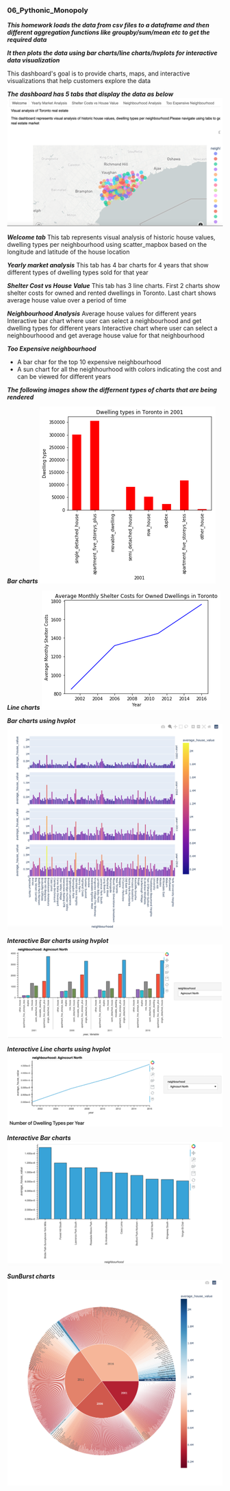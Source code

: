 ### 06_Pythonic_Monopoly

***This homework loads the data from csv files to a dataframe and then different
aggregation functions like groupby/sum/mean etc to get the required data***

***It then plots the data using bar charts/line charts/hvplots for interactive data visualization***


This dashboard's goal is to provide charts, maps, and interactive visualizations that help customers explore the data 

***The dashboard has 5 tabs that display the data as below***
![DashBoard.png](Images/DashBoard.png)

***Welcome tab*** 
This tab represents visual analysis of historic house values, dwelling types per neighbourhood using scatter_mapbox based on the longitude and latitude of the house location

***Yearly market analysis*** 
This tab has 4 bar charts for 4 years that show different types of dwelling types sold for that year

***Shelter Cost vs House Value*** 
This tab has 3 line charts. First 2 charts show shelter costs for owned and rented dwellings in Toronto. Last chart shows average house value over a period of time

***Neighbourhood Analysis***
Average house values for different years
Interactive bar chart where user can select a neighbourhood and get dwelling types for different years
Interactive chart where user can select a neighbourhoood and get average house value for that neighbourhood

***Too Expensive neighbourhood***

- A bar char for the top 10 expensive neighbourhood
- A sun chart for all the neighhourhood with colors indicating the cost and can be viewed for different years

***The following images show the differnent types of charts that are being rendered***

***Bar charts***
![DwellingtypesinTorontoin2001.png](Images/DwellingtypesinTorontoin2001.png)

***Line charts***
![AverageMonthlyShelterCostsforOwnedDwellingsinToronto.png](Images/AverageMonthlyShelterCostsforOwnedDwellingsinToronto.png)

***Bar charts using hvplot***
![AverageHouseValue.png](Images/AverageHouseValue.png)

***Interactive Bar charts using hvplot***
![DwellingTypesInteractiveNeighbourhood.png](Images/DwellingTypesInteractiveNeighbourhood.png)

***Interactive Line charts using hvplot***
![NumberOfDwellingTypes_year.png](Images/NumberOfDwellingTypes_year.png)

***Interactive Bar charts***
![Top10ExpensiveNeighbouthood.png](Images/Top10ExpensiveNeighbouthood.png)

***SunBurst charts***
![Sunburst.png](Images/Sunburst.png)





